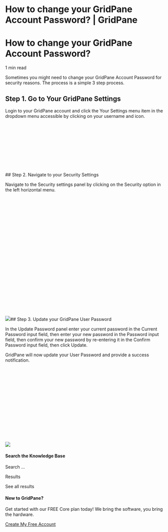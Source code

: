# How to change your GridPane Account Password? | GridPane

# How to change your GridPane Account Password?

 

1 min read 

Sometimes you might need to change your GridPane Account Password for security reasons. The process is a simple 3 step process.

## Step 1. Go to Your GridPane Settings

Login to your GridPane account and click the Your Settings menu item in the dropdown menu accessible by clicking on your username and icon.

![](data:image/svg+xml,%3Csvg%20xmlns='http://www.w3.org/2000/svg'%20width='2402'%20height='740'%20viewBox='0%200%202402%20740'%3E%3C/svg%3E)## Step 2. Navigate to your Security Settings

Navigate to the Security settings panel by clicking on the Security option in the left horizontal menu.

![](data:image/svg+xml,%3Csvg%20xmlns='http://www.w3.org/2000/svg'%20width='885'%20height='664'%20viewBox='0%200%20885%20664'%3E%3C/svg%3E)![](https://s3.us-east-2.wasabisys.com/gridpanekb/How-to-change-your-GridPane-Account-Password/5d77be14a75a3.png)## Step 3. Update your GridPane User Password

In the Update Password panel enter your current password in the Current Password input field, then enter your new password in the Password input field, then confirm your new password by re-entering it in the Confirm Password input field, then click Update.

GridPane will now update your User Password and provide a success notification.

![](data:image/svg+xml,%3Csvg%20xmlns='http://www.w3.org/2000/svg'%20width='873'%20height='410'%20viewBox='0%200%20873%20410'%3E%3C/svg%3E)![](https://s3.us-east-2.wasabisys.com/gridpanekb/How-to-change-your-GridPane-Account-Password/5d77be159a9c1.png) 

 

#### Search the Knowledge Base

Search ...

 Results

See all results

#### New to GridPane?

Get started with our FREE Core plan today! We bring the software, you bring the hardware.

[Create My Free Account](https://gridpane.com/checkout/?plan=core)


